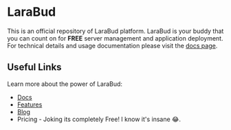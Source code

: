 # LaraBud

This is an official repository of LaraBud platform. LaraBud is your buddy that you can count on for **FREE** server management and application deployment. For technical details and usage documentation please visit the [docs page](https://larabud.com/docs).


## Useful Links

Learn more about the power of LaraBud:
- [Docs](https://larabud.com/docs)
- [Features](https://larabud.com/docs)
- [Blog](https://larabud.com/blog)
- Pricing - Joking its completely Free! I know it's insane 😂.
